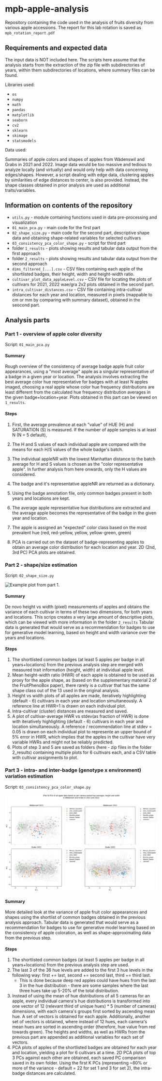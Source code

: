 # mpb-apple-analysis
Repository containing the code used in the analysis of fruits diversity from various apple accessions.
The report for this lab rotation is saved as `mpb_rotation_report.pdf`

## Requirements and expected data

The input data is NOT included here. The scripts here assume that the analysis starts from the extraction of the zip file with subdirectories of years, within them subdirectories of locations, where summary files can be found.

Libraries used:
* `os`
* `numpy`
* `math`
* `pandas`
* `matplotlib`
* `seaborn`
* `cv2`
* `sklearn`
* `skimage`
* `statsmodels`

Data used:

Summaries of apple colors and shapes of apples from Wädenswil and Grabs in 2021 and 2022. 
Image data would be too massive and tedious to analyze locally (and virtually) and would only help with data concerning edges/shapes. However, a script dealing with edge data, clustering apples by similarities of edge distances to center, is also provided. Instead, the shape classes obtained in prior analysis are used as additional traits/variables.


## Information on contents of the repository

* `utils.py` - module containing functions used in data pre-processing and visualization
* `01_main_pca.py` - main code for the first part
* `02_shape_size.py` - main code for the second part, descriptive shape data and obtaining shape-related variables for selected cultivars
* `03_consistency_pca_color_shape.py` - script for third part
* folder `1_results` - plots showing results and tabular data output from the first approach
* folder `2_results` - plots showing results and tabular data output from the second approach
* `dims_filtered_[...].csv` - CSV files containing each apple of the shortlisted badges, their height, width and height-width ratio.
* `cultivar_plot_data_appleLevel.csv` - CSV file for locating the plots of cultivars for 2021, 2022 wae/gra 2x2 plots obtained in the second part.
* `intra_cultivar_distances.csv` - CSV file containing intra-cultivar distances for each year and location, measured in pixels (mappable to cm or mm by comparing with summary dataset), obtained in the seocond part.

## Analysis parts

### Part 1 - overview of apple color diversity

Script: `01_main_pca.py`

#### Summary

Rough overview of the consistency of average badge apple fruit color appearances, using a "most average" apple as a singular representative of a badge in a given year or location. The analysis involves extracting the best average color hue representative for badges with at least N apples imaged, choosing a real apple whose color hue frequency distributions are least different from the calculated hue frequency distribution averages in the given badge+location+year.
Plots obtained in this part can be viewed on `1_results`.

#### Steps
1. First, the average prevalence at each "value" of HUE (H) and SATURATION (S) is measured. If the number of apple samples is at least N (N = 5 default),

  2. The H and S values of each individual apple are compared with the means for each H/S values of the whole badge's batch.
  3. The individual appleNR with the lowest Manhattan distance to the batch average for H and S values is chosen as the "color representative apple". In further analysis from here onwards, only the H values are considered.
  4. The badge and it's representative appleNR are returned as a dictionary.   
5. Using the badge annotation file, only common badges present in both years and locations are kept.
6. The average apple representative hue distributions are extracted and the average apple becomes the representative of the badge in the given year and location.
7. The apple is assigned an "expected" color class based on the most prevalent hue (red, red-yellow, yellow, yellow-green, green)
8. PCA is carried out on the dataset of badge-representing apples to obtain an average color distribution for each location and year. 2D (2nd, 3rd PC) PCA plots are obtained.

### Part 2 - shape/size estimation

Script: `02_shape_size.py` 

![Example plot from part 1.](example_part1.png)

#### Summary

De novo height vs width (pixel) measurements of apples and obtains the variance of each cultivar in terms of these two dimensions, for both years and locations. This scrips creates a very large amount of descriptive plots, which can be viewed with more information in the folder `2_results` Tabular data is generated that would serve as a recommendation for badges to use for generative model learning, based on height and width variance over the years and locations.

#### Steps

1. The shortlisted common badges (at least 5 apples per badge in all years+locations) from the previous analysis step are merged with measured trait information (height, width) at individual apple level.
2. Mean height-width ratio (HWR) of each apple is obtained to be used as proxy for the apple shape, as (based on the supplementary material 2 of the FruitPhenoBox paper), there rarely is a cultivar that has the same shape class out of the 13 used in the original analysis.
3. Height vs width plots of all apples are made, iteratively highlighting (default - 6) cultivars in each year and location simultaneously. A reference line at HWR=1 is drawn on each individual plot.
4. Intra-cultivar (cluster) distances are measured and saved.
5. A plot of cultivar-average HWR vs stdev(as fraction of HWR) is done with iteratively highlighting (default - 6) cultivars in each year and location simultaneously. A reference / recommendation line at stdev = 0.05 is drawn on each individual plot to represente an upper bound of 5% error in HWR, which implies that the apples in the cultivar have very variable HWRs and might not be reliably predicted.
6. Plots of step 3 and 5 are saved as folders (here - zip files in the folder 2_results) containing multiple plots for 6 cultivars each, and a CSV table with cultivar assignments to plot.

### Part 3 - intra- and inter-badge (genotype x environment) variation estimation

Script: `03_consistency_pca_color_shape.py`

![Example plot from part 3.](example_part3.png)

#### Summary

More detailed look at the variance of apple fruit color appearances and shapes using the shortlist of common badges obtained in the previous analysis approach. Tabular data is generated that would serve as a recommendation for badges to use for generative model learning based on the consistency of apple coloration, as well as shape-approximating data from the previous step.

#### Steps

1. The shortlisted common badges (at least 5 apples per badge in all years+locations) from the previous analysis step are used.
2. The last 3 of the 36 hue levels are added to the first 3 hue levels in the following way: first += last, second += second last, third += third last.
   * This is done because deep red apples could have hues from the last 3 in the hue distribution - there are some samples where the last three hues take up 5-20% of the total distribution.
3. Instead of using the mean of hue distributions of all 5 cameras for an apple, every individual camera's hue distributions is transformed into one vector of 12 (relevant third of unique hues) * 5 (number of cameras) dimensions, with each camera's groups first sorted by ascending mean hue. A set of vectors is obtained for each apple. Additionally, another set of vectors is obtained, where instead of 12 hues, each camera's mean hues are sorted in ascending order (therefore, hue value from red towards green). The heights and widths, as well as HWRs from the previous part are appended as additional variables for each set of vectors.
4. PCA plots of apples of the shortlisted badges are obtained for each year and location, yielding a plot for 6 cultivars at a time. 2D PCA plots of top 3 PCs against each other are obtained, each saved PC comparison saved in its own folder. Using the first K PCs (representing ~80% or more of the variance - default = 22 for set 1 and 3 for set 2), the intra-badge distances are calculated.
